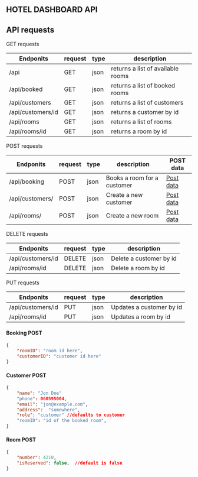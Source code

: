 ## HOTEL DASHBOARD API

## API requests

GET requests

| Endponits         | request | type | description                        |
|-------------------|---------|------|------------------------------------|
| /api              | GET     | json | returns a list of available rooms  |
| /api/booked       | GET     | json | returns a list of booked rooms     |
| /api/customers    | GET     | json | returns a list of customers        |
| /api/customers/id | GET     | json | returns a customer by id           |
| /api/rooms        | GET     | json | returns a list of rooms            |
| /api/rooms/id     | GET     | json | returns a room by id               |

POST requests

| Endponits       | request | type | description                  | POST data      |
|-----------------|---------|------|------------------------------|----------------|
| /api/booking    | POST    | json | Books a room for a customer  | [Post data](#-booking-post)  |
| /api/customers/ | POST    | json | Create a new customer        | [Post data](#-customer-post) |
| /api/rooms/     | POST    | json | Create a new room            | [Post data](#-room-post)     |

DELETE requests

| Endponits         | request | type | description             |
|-------------------|---------|------|-------------------------|
| /api/customers/id | DELETE  | json | Delete a customer by id |
| /api/rooms/id     | DELETE  | json | Delete a room by id     |

PUT requests

| Endponits         | request | type | description              |
|-------------------|---------|------|--------------------------|
| /api/customers/id | PUT     | json | Updates a customer by id |
| /api/rooms/id     | PUT     | json | Updates a room by id     |


#### Booking POST

```json
{
	"roomID": "room id here",
	"customerID": "customer id here"
}

```

#### Customer POST

```json
{
    "name": "Jon Doe"
    "phone": 060595004,
    "email": "jon@example.com",
    "address":  "somewhere",
    "role": "customer" //defaults to customer 
    "roomID": "id of the booked room",
}

```

#### Room POST

```json
{
    "number": 4210,
    "isReserved": false,  //default is false
}

```



